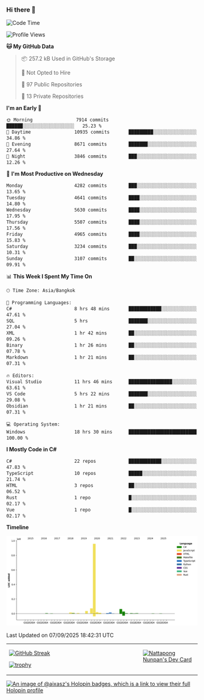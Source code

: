 ### Hi there 👋

<!--START_SECTION:waka-->
![Code Time](http://img.shields.io/badge/Code%20Time-2%2C555%20hrs%2058%20mins-blue)

![Profile Views](http://img.shields.io/badge/Profile%20Views-0-blue)

**🐱 My GitHub Data** 

> 📦 257.2 kB Used in GitHub's Storage 
 > 
> 🚫 Not Opted to Hire
 > 
> 📜 97 Public Repositories 
 > 
> 🔑 13 Private Repositories 
 > 
**I'm an Early 🐤** 

```text
🌞 Morning                7914 commits        ██████░░░░░░░░░░░░░░░░░░░   25.23 % 
🌆 Daytime                10935 commits       █████████░░░░░░░░░░░░░░░░   34.86 % 
🌃 Evening                8671 commits        ███████░░░░░░░░░░░░░░░░░░   27.64 % 
🌙 Night                  3846 commits        ███░░░░░░░░░░░░░░░░░░░░░░   12.26 % 
```
📅 **I'm Most Productive on Wednesday** 

```text
Monday                   4282 commits        ███░░░░░░░░░░░░░░░░░░░░░░   13.65 % 
Tuesday                  4641 commits        ████░░░░░░░░░░░░░░░░░░░░░   14.80 % 
Wednesday                5630 commits        ████░░░░░░░░░░░░░░░░░░░░░   17.95 % 
Thursday                 5507 commits        ████░░░░░░░░░░░░░░░░░░░░░   17.56 % 
Friday                   4965 commits        ████░░░░░░░░░░░░░░░░░░░░░   15.83 % 
Saturday                 3234 commits        ███░░░░░░░░░░░░░░░░░░░░░░   10.31 % 
Sunday                   3107 commits        ██░░░░░░░░░░░░░░░░░░░░░░░   09.91 % 
```


📊 **This Week I Spent My Time On** 

```text
🕑︎ Time Zone: Asia/Bangkok

💬 Programming Languages: 
C#                       8 hrs 48 mins       ████████████░░░░░░░░░░░░░   47.61 % 
SQL                      5 hrs               ███████░░░░░░░░░░░░░░░░░░   27.04 % 
XML                      1 hr 42 mins        ██░░░░░░░░░░░░░░░░░░░░░░░   09.26 % 
Binary                   1 hr 26 mins        ██░░░░░░░░░░░░░░░░░░░░░░░   07.78 % 
Markdown                 1 hr 21 mins        ██░░░░░░░░░░░░░░░░░░░░░░░   07.31 % 

🔥 Editors: 
Visual Studio            11 hrs 46 mins      ████████████████░░░░░░░░░   63.61 % 
VS Code                  5 hrs 22 mins       ███████░░░░░░░░░░░░░░░░░░   29.08 % 
Obsidian                 1 hr 21 mins        ██░░░░░░░░░░░░░░░░░░░░░░░   07.31 % 

💻 Operating System: 
Windows                  18 hrs 30 mins      █████████████████████████   100.00 % 
```

**I Mostly Code in C#** 

```text
C#                       22 repos            ████████████░░░░░░░░░░░░░   47.83 % 
TypeScript               10 repos            █████░░░░░░░░░░░░░░░░░░░░   21.74 % 
HTML                     3 repos             ██░░░░░░░░░░░░░░░░░░░░░░░   06.52 % 
Rust                     1 repo              █░░░░░░░░░░░░░░░░░░░░░░░░   02.17 % 
Vue                      1 repo              █░░░░░░░░░░░░░░░░░░░░░░░░   02.17 % 
```



**Timeline**

![Lines of Code chart](https://raw.githubusercontent.com/aixasz/aixasz/main/assets/bar_graph.png)


 Last Updated on 07/09/2025 18:42:31 UTC
<!--END_SECTION:waka-->

<table>
<tr>
<td width="70%" valign="top">
 
 [![GitHub Streak](http://github-readme-streak-stats.herokuapp.com?user=aixasz&theme=github-dark&hide_border=true&date_format=%5BY%20%5DM%20j)](https://git.io/streak-stats)

 [![trophy](https://github-profile-trophy.vercel.app/?username=aixasz&theme=onedark)](https://github.com/ryo-ma/github-profile-trophy)
 </td>
<td width="30%" valign="top">
 
<a href="https://app.daily.dev/aixasz"><img src="https://api.daily.dev/devcards/403207936e6547c9a85ea449e9f3abe8.png?r=re8" alt="Nattapong Nunpan's Dev Card"/></a>

 </td>
</tr>
</table>

[![An image of @aixasz's Holopin badges, which is a link to view their full Holopin profile](https://holopin.me/aixasz)](https://holopin.io/@aixasz)
 

